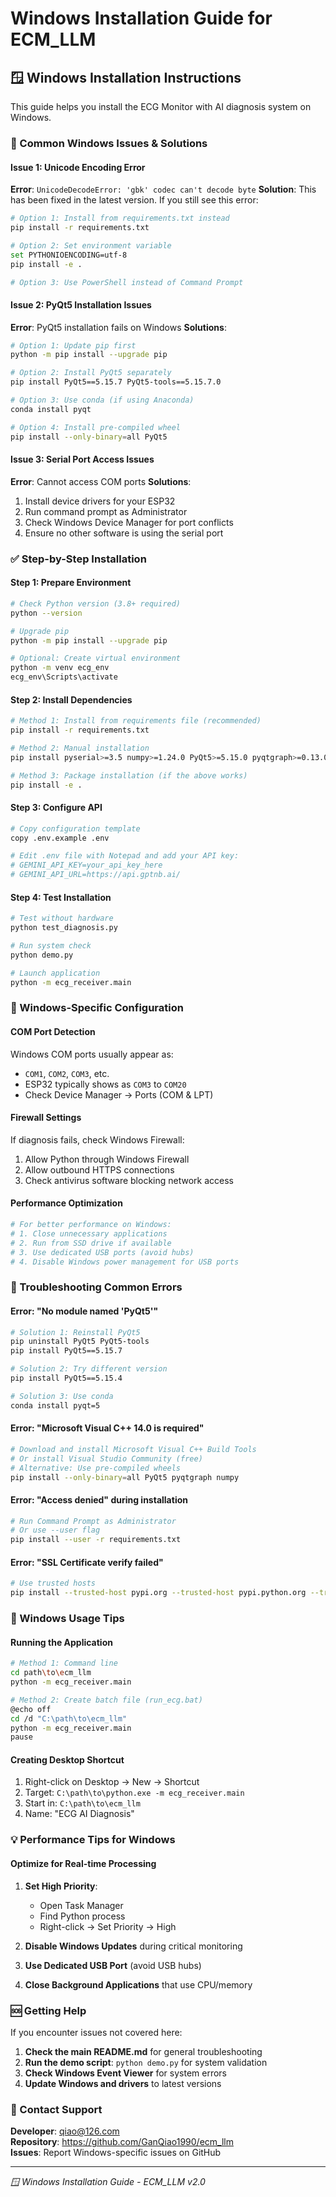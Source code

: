 # Windows Installation Guide for ECM_LLM

## 🪟 Windows Installation Instructions

This guide helps you install the ECG Monitor with AI diagnosis system on Windows.

### 🚨 Common Windows Issues & Solutions

#### Issue 1: Unicode Encoding Error
**Error**: `UnicodeDecodeError: 'gbk' codec can't decode byte`
**Solution**: This has been fixed in the latest version. If you still see this error:

```bash
# Option 1: Install from requirements.txt instead
pip install -r requirements.txt

# Option 2: Set environment variable
set PYTHONIOENCODING=utf-8
pip install -e .

# Option 3: Use PowerShell instead of Command Prompt
```

#### Issue 2: PyQt5 Installation Issues
**Error**: PyQt5 installation fails on Windows
**Solutions**:

```bash
# Option 1: Update pip first
python -m pip install --upgrade pip

# Option 2: Install PyQt5 separately
pip install PyQt5==5.15.7 PyQt5-tools==5.15.7.0

# Option 3: Use conda (if using Anaconda)
conda install pyqt

# Option 4: Install pre-compiled wheel
pip install --only-binary=all PyQt5
```

#### Issue 3: Serial Port Access Issues
**Error**: Cannot access COM ports
**Solutions**:
1. Install device drivers for your ESP32
2. Run command prompt as Administrator
3. Check Windows Device Manager for port conflicts
4. Ensure no other software is using the serial port

### ✅ Step-by-Step Installation

#### Step 1: Prepare Environment
```bash
# Check Python version (3.8+ required)
python --version

# Upgrade pip
python -m pip install --upgrade pip

# Optional: Create virtual environment
python -m venv ecg_env
ecg_env\Scripts\activate
```

#### Step 2: Install Dependencies
```bash
# Method 1: Install from requirements file (recommended)
pip install -r requirements.txt

# Method 2: Manual installation
pip install pyserial>=3.5 numpy>=1.24.0 PyQt5>=5.15.0 pyqtgraph>=0.13.0 requests>=2.28.0 python-dotenv>=1.0.0

# Method 3: Package installation (if the above works)
pip install -e .
```

#### Step 3: Configure API
```bash
# Copy configuration template
copy .env.example .env

# Edit .env file with Notepad and add your API key:
# GEMINI_API_KEY=your_api_key_here
# GEMINI_API_URL=https://api.gptnb.ai/
```

#### Step 4: Test Installation
```bash
# Test without hardware
python test_diagnosis.py

# Run system check
python demo.py

# Launch application
python -m ecg_receiver.main
```

### 🔧 Windows-Specific Configuration

#### COM Port Detection
Windows COM ports usually appear as:
- `COM1`, `COM2`, `COM3`, etc.
- ESP32 typically shows as `COM3` to `COM20`
- Check Device Manager → Ports (COM & LPT)

#### Firewall Settings
If diagnosis fails, check Windows Firewall:
1. Allow Python through Windows Firewall
2. Allow outbound HTTPS connections
3. Check antivirus software blocking network access

#### Performance Optimization
```bash
# For better performance on Windows:
# 1. Close unnecessary applications
# 2. Run from SSD drive if available
# 3. Use dedicated USB ports (avoid hubs)
# 4. Disable Windows power management for USB ports
```

### 🐛 Troubleshooting Common Errors

#### Error: "No module named 'PyQt5'"
```bash
# Solution 1: Reinstall PyQt5
pip uninstall PyQt5 PyQt5-tools
pip install PyQt5==5.15.7

# Solution 2: Try different version
pip install PyQt5==5.15.4

# Solution 3: Use conda
conda install pyqt=5
```

#### Error: "Microsoft Visual C++ 14.0 is required"
```bash
# Download and install Microsoft Visual C++ Build Tools
# Or install Visual Studio Community (free)
# Alternative: Use pre-compiled wheels
pip install --only-binary=all PyQt5 pyqtgraph numpy
```

#### Error: "Access denied" during installation
```bash
# Run Command Prompt as Administrator
# Or use --user flag
pip install --user -r requirements.txt
```

#### Error: "SSL Certificate verify failed"
```bash
# Use trusted hosts
pip install --trusted-host pypi.org --trusted-host pypi.python.org --trusted-host files.pythonhosted.org -r requirements.txt
```

### 📱 Windows Usage Tips

#### Running the Application
```bash
# Method 1: Command line
cd path\to\ecm_llm
python -m ecg_receiver.main

# Method 2: Create batch file (run_ecg.bat)
@echo off
cd /d "C:\path\to\ecm_llm"
python -m ecg_receiver.main
pause
```

#### Creating Desktop Shortcut
1. Right-click on Desktop → New → Shortcut
2. Target: `C:\path\to\python.exe -m ecg_receiver.main`
3. Start in: `C:\path\to\ecm_llm`
4. Name: "ECG AI Diagnosis"

### 💡 Performance Tips for Windows

#### Optimize for Real-time Processing
1. **Set High Priority**:
   - Open Task Manager
   - Find Python process
   - Right-click → Set Priority → High

2. **Disable Windows Updates** during critical monitoring

3. **Use Dedicated USB Port** (avoid USB hubs)

4. **Close Background Applications** that use CPU/memory

### 🆘 Getting Help

If you encounter issues not covered here:

1. **Check the main README.md** for general troubleshooting
2. **Run the demo script**: `python demo.py` for system validation
3. **Check Windows Event Viewer** for system errors
4. **Update Windows and drivers** to latest versions

### 📧 Contact Support

**Developer**: qiao@126.com  
**Repository**: https://github.com/GanQiao1990/ecm_llm  
**Issues**: Report Windows-specific issues on GitHub

---

*🪟 Windows Installation Guide - ECM_LLM v2.0*